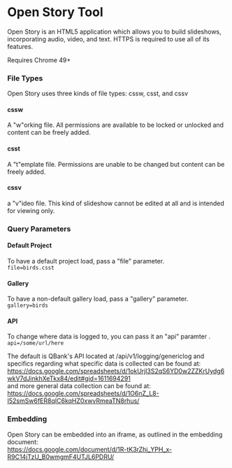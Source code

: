 # Open Story Tool

Open Story is an HTML5 application which allows you to build slideshows, incorporating audio, video, and text. HTTPS is required to use all of its features.   

Requires Chrome 49+

### File Types
Open Story uses three kinds of file types: cssw, csst, and cssv
#### cssw
A "w"orking file. All permissions are available to be locked or unlocked and content can be freely added.
#### csst
A "t"emplate file. Permissions are unable to be changed but content can be freely added.
#### cssv
a "v"ideo file. This kind of slideshow cannot be edited at all and is intended for viewing only.

### Query Parameters
#### Default Project
To have a default project load, pass a "file" parameter.  
`file=birds.csst`
#### Gallery
To have a non-default gallery load, pass a "gallery" parameter.  
`gallery=birds`
#### API 
To change where data is logged to, you can pass it an "api" paramter  .
`api=/some/url/here`

The default is QBank's API located at /api/v1/logging/genericlog and specifics regarding what specific data is collected can be found at:  
https://docs.google.com/spreadsheets/d/1okUrjl3S2qS6YD0w2ZZKrUydg6wkV7dJinkhXeTkx84/edit#gid=1611694291  
and more general data collection can be found at:  
https://docs.google.com/spreadsheets/d/1O6nZ_L8-I52smSw6fER8qIC6kqHZ0xwvRmeaTN8rhus/

### Embedding
Open Story can be embedded into an iframe, as outlined in the embedding document:  
https://docs.google.com/document/d/1R-tK3rZhi_YPH_x-R9C14jTzU_B0wmgmF4UTJL6PDRU/
